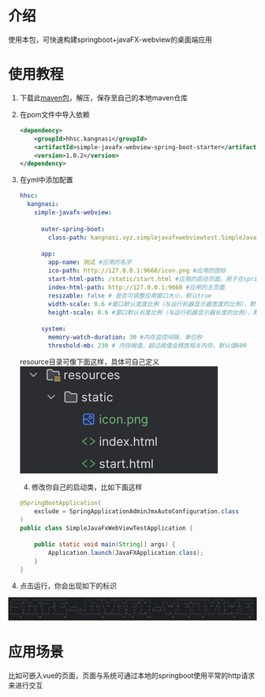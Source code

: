 # 介绍

使用本包，可快速构建springboot+javaFX-webview的桌面端应用

# 使用教程

1. 下载此[maven包](https://github.com/naledao/simpleJavaFxWebView/releases/download/1.0.2/hhsc.zip)，解压，保存至自己的本地maven仓库

2. 在pom文件中导入依赖
   
   ```xml
   <dependency>
       <groupId>hhsc.kangnasi</groupId>
       <artifactId>simple-javafx-webview-spring-boot-starter</artifactId>
       <version>1.0.2</version>
   </dependency>
   ```

3. 在yml中添加配置
   
   ```yml
   hhsc:
     kangnasi:
       simple-javafx-webview:
   
         outer-spring-boot:
           class-path: kangnasi.xyz.simplejavafxwebviewtest.SimpleJavaFxWebViewTestApplication #你的项目的springboot启动类路径
   
         app:
           app-name: 测试 #应用的名字
           ico-path: http://127.0.0.1:9660/icon.png #应用的图标
           start-html-path: /static/start.html #应用的启动页面，用于在springboot启动前的过渡页面
           index-html-path: http://127.0.0.1:9660 #应用的主页面
           resizable: false # 是否可调整应用窗口大小，默认true
           width-scale: 0.6 #窗口默认宽度比例（与运行机器显示器宽度的比例），默认0.8
           height-scale: 0.6 #窗口默认长度比例（与运行机器显示器长度的比例），默认0.8
   
         system:
           memory-watch-duration: 30 #内存监控间隔，单位秒
           threshold-mb: 230 # 内存阈值，超过阈值会释放相关内存，默认值600
   ```
   
   resource目录可像下面这样，具体可自己定义
   ![loading-ag-101](2.png)
   
   4. 修改你自己的启动类，比如下面这样
   
   ```java
   @SpringBootApplication(
       exclude = SpringApplicationAdminJmxAutoConfiguration.class
   )
   public class SimpleJavaFxWebViewTestApplication {
   
       public static void main(String[] args) {
           Application.launch(JavaFXApplication.class);
       }
   }
   ```

4. 点击运行，你会出现如下的标识

![loading-ag-99](1.png)

# 应用场景

比如可嵌入vue的页面，页面与系统可通过本地的springboot使用平常的http请求来进行交互
